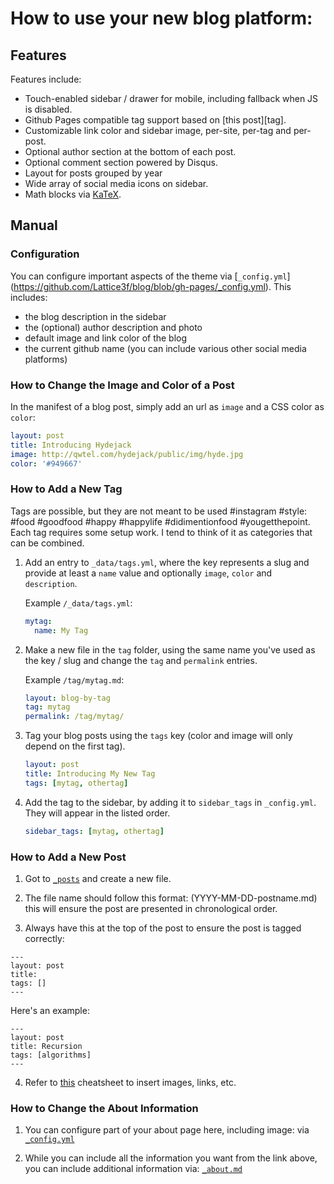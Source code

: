# How to use your new blog platform: 

## Features
Features include:

* Touch-enabled sidebar / drawer for mobile, including fallback when JS is disabled.
* Github Pages compatible tag support based on [this post][tag].
* Customizable link color and sidebar image, per-site, per-tag and per-post.
* Optional author section at the bottom of each post.
* Optional comment section powered by Disqus.
* Layout for posts grouped by year
* Wide array of social media icons on sidebar.
* Math blocks via [KaTeX](https://khan.github.io/KaTeX/).


## Manual

### Configuration
You can configure important aspects of the theme via [`_config.yml`]
(https://github.com/Lattice3f/blog/blob/gh-pages/_config.yml). This includes:

* the blog description in the sidebar
* the (optional) author description and photo
* default image and link color of the blog
* the current github name (you can include various other social media platforms)

### How to Change the Image and Color of a Post
In the manifest of a blog post, simply add an url as `image` and a CSS color as `color`:

~~~yml
layout: post
title: Introducing Hydejack
image: http://qwtel.com/hydejack/public/img/hyde.jpg
color: '#949667'
~~~

### How to Add a New Tag
Tags are possible, but they are not meant to be used #instagram #style: #food #goodfood #happy #happylife #didimentionfood #yougetthepoint. Each tag requires some setup work. I tend to think of it as categories that can be combined.

1.  Add an entry to `_data/tags.yml`, where the key represents a slug and provide at least a `name` value and optionally `image`, `color` and `description`.

    Example `/_data/tags.yml`:

    ~~~yml
    mytag:
      name: My Tag
    ~~~

2.  Make a new file in the `tag` folder, using the same name you've used as the key / slug and change the `tag` and `permalink` entries.

    Example `/tag/mytag.md`:

    ~~~yml
    layout: blog-by-tag
    tag: mytag
    permalink: /tag/mytag/
    ~~~

3.  Tag your blog posts using the `tags` key (color and image will only depend on the first tag).

    ~~~yml
    layout: post
    title: Introducing My New Tag
    tags: [mytag, othertag]
    ~~~

4. Add the tag to the sidebar, by adding it to `sidebar_tags` in `_config.yml`.
   They will appear in the listed order.

   ~~~yml
   sidebar_tags: [mytag, othertag]
   ~~~
### How to Add a New Post

1.  Got to [`_posts`](https://github.com/Lattice3f/blog/tree/gh-pages/_posts) and create a new file.

2.  The file name should follow this format: (YYYY-MM-DD-postname.md)
    this will ensure the post are presented in chronological order.
    
3.  Always have this at the top of the post to ensure the post is tagged correctly:
```
---
layout: post
title: 
tags: []
---
```
Here's an example:

```
---
layout: post
title: Recursion
tags: [algorithms]
---
```
4. Refer to [this](https://guides.github.com/features/mastering-markdown/) cheatsheet to insert images, links, etc.

### How to Change the About Information
1. You can configure part of your about page here, including image: via [`_config.yml`](https://github.com/Lattice3f/blog/blob/gh-pages/_config.yml)

2. While you can include all the information you want from the link above, you can include additional information via: [`_about.md`](https://github.com/Lattice3f/blog/blob/gh-pages/about.md) 
